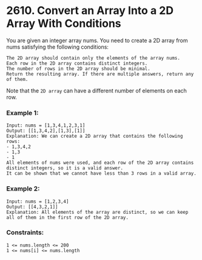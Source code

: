 # 2610. Convert an Array Into a 2D Array With Conditions

You are given an integer array nums. You need to create a 2D array from nums satisfying the following conditions:
```
The 2D array should contain only the elements of the array nums.
Each row in the 2D array contains distinct integers.
The number of rows in the 2D array should be minimal.
Return the resulting array. If there are multiple answers, return any of them.
```

Note that the `2D array` can have a different number of elements on each row.

 

### Example 1:
```
Input: nums = [1,3,4,1,2,3,1]
Output: [[1,3,4,2],[1,3],[1]]
Explanation: We can create a 2D array that contains the following rows:
- 1,3,4,2
- 1,3
- 1
All elements of nums were used, and each row of the 2D array contains distinct integers, so it is a valid answer.
It can be shown that we cannot have less than 3 rows in a valid array.
```
### Example 2:
```
Input: nums = [1,2,3,4]
Output: [[4,3,2,1]]
Explanation: All elements of the array are distinct, so we can keep all of them in the first row of the 2D array.
```

### Constraints:
```
1 <= nums.length <= 200
1 <= nums[i] <= nums.length
```
